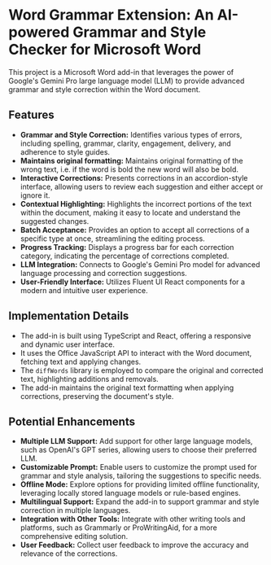# Word Grammar Extension: An AI-powered Grammar and Style Checker for Microsoft Word

This project is a Microsoft Word add-in that leverages the power of Google's Gemini Pro large language model (LLM) to provide advanced grammar and style correction within the Word document.

## Features

- **Grammar and Style Correction:**  Identifies various types of errors, including spelling, grammar, clarity, engagement, delivery, and adherence to style guides.
- **Maintains original formatting:**  Maintains original formatting of the wrong text, i.e. if the word is bold the new word will also be bold.
- **Interactive Corrections:** Presents corrections in an accordion-style interface, allowing users to review each suggestion and either accept or ignore it.
- **Contextual Highlighting:**  Highlights the incorrect portions of the text within the document, making it easy to locate and understand the suggested changes.
- **Batch Acceptance:**  Provides an option to accept all corrections of a specific type at once, streamlining the editing process.
- **Progress Tracking:**  Displays a progress bar for each correction category, indicating the percentage of corrections completed.
- **LLM Integration:**  Connects to Google's Gemini Pro model for advanced language processing and correction suggestions.
- **User-Friendly Interface:** Utilizes Fluent UI React components for a modern and intuitive user experience.

## Implementation Details

- The add-in is built using TypeScript and React, offering a responsive and dynamic user interface.
- It uses the Office JavaScript API to interact with the Word document, fetching text and applying changes.
- The `diffWords` library is employed to compare the original and corrected text, highlighting additions and removals.
- The add-in maintains the original text formatting when applying corrections, preserving the document's style.

## Potential Enhancements

- **Multiple LLM Support:** Add support for other large language models, such as OpenAI's GPT series, allowing users to choose their preferred LLM.
- **Customizable Prompt:**  Enable users to customize the prompt used for grammar and style analysis, tailoring the suggestions to specific needs.
- **Offline Mode:**  Explore options for providing limited offline functionality, leveraging locally stored language models or rule-based engines.
- **Multilingual Support:**  Expand the add-in to support grammar and style correction in multiple languages.
- **Integration with Other Tools:**  Integrate with other writing tools and platforms, such as Grammarly or ProWritingAid, for a more comprehensive editing solution. 
- **User Feedback:**  Collect user feedback to improve the accuracy and relevance of the corrections. 


